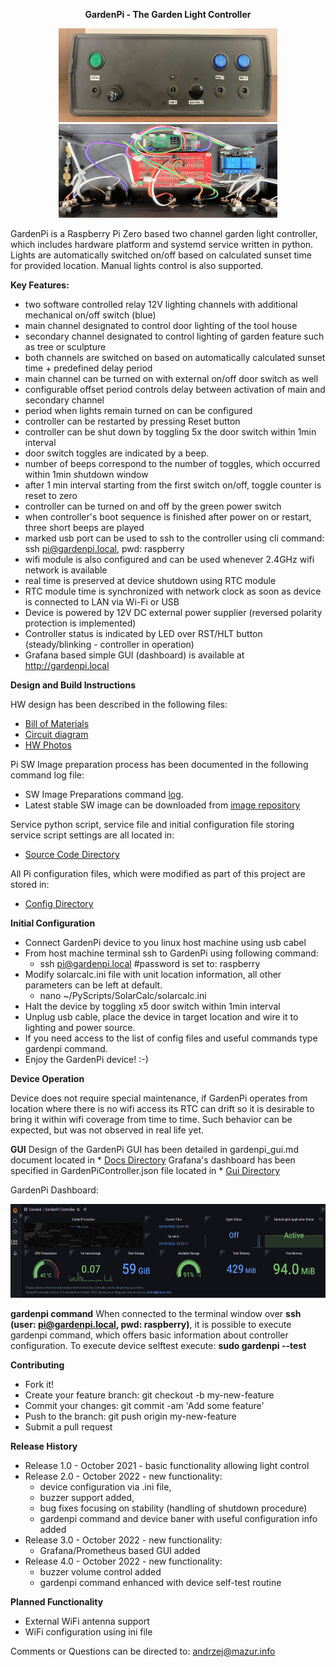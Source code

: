 **<p style="text-align: center;">GardenPi - The Garden Light Controller</p>**

<p align="center">
<img src="./hw/gardenpi_front.jpg" width="350" height="150"/>
<img src="./hw/gardenpi_internal.jpg" width="350" height="150"/>
</p>

GardenPi is a Raspberry Pi Zero based two channel garden light controller, which includes hardware platform and systemd service written in python. Lights are automatically switched on/off based on calculated sunset time for provided location. Manual lights control is also supported.


**Key Features:**

- two software controlled relay 12V lighting channels with additional mechanical on/off switch (blue)
- main channel designated to control door lighting of the tool house
- secondary channel designated to control lighting of garden feature such as tree or sculpture
- both channels are switched on based on automatically calculated sunset time + predefined delay period
- main channel can be turned on with external on/off door switch as well
- configurable offset period controls delay between activation of main and secondary channel
- period when lights remain turned on can be configured
- controller can be restarted by pressing Reset button
- controller can be shut down by toggling 5x the door switch within 1min interval
- door switch toggles are indicated by a beep.
- number of beeps correspond to the number of toggles, which occurred within 1min shutdown window
- after 1 min interval starting from the first switch on/off, toggle counter is reset to zero
- controller can be turned on and off by the green power switch
- when controller's boot sequence is finished after power on or restart, three short beeps are played 
- marked usb port can be used to ssh to the controller using cli command: ssh pi@gardenpi.local, pwd: raspberry
- wifi module is also configured and can be used whenever 2.4GHz wifi network is available
- real time is preserved at device shutdown using RTC module
- RTC module time is synchronized with network clock as soon as device is connected to LAN via Wi-Fi or USB
- Device is powered by 12V DC external power supplier (reversed polarity protection is implemented)
- Controller status is indicated by LED over RST/HLT button (steady/blinking - controller in operation)
- Grafana based simple GUI (dashboard) is available at http://gardenpi.local


**Design and Build Instructions**

HW design has been described in the following files:

* [Bill of Materials](./docs/gardenpi_bom.txt)
* [Circuit diagram](./docs/gardenpi_schematics.pdf)
* [HW Photos](./hw/)

Pi SW Image preparation process has been documented in the following command log file:

* SW Image Preparations command [log](./doc/gardenpi_cmd.txt).
* Latest stable SW image can be downloaded from [image repository](https://1drv.ms/u/s!AmoGY_QbIutmjDPu6R8zekghUcrf?e=fY6dYW)

Service python script, service file and initial configuration file storing service script settings are all located in:

* [Source Code Directory](./src)

All Pi configuration files, which were modified as part of this project are stored in:

* [Config Directory](./config)


**Initial Configuration**

* Connect GardenPi device to you linux host machine using usb cabel
* From host machine terminal ssh to GardenPi using following command:
	- ssh pi@gardenpi.local #password is set to: raspberry
* Modify solarcalc.ini  file with unit location information, all other parameters can be left at default.
	- nano ~/PyScripts/SolarCalc/solarcalc.ini
* Halt the device by toggling x5 door switch within 1min interval
* Unplug usb cable, place the device in target location and wire it to lighting and power source.
* If you need access to the list of config files and useful commands type gardenpi command.
* Enjoy the GardenPi device! :-)

**Device Operation**

Device does not require special maintenance, if GardenPi operates from location where there is no wifi access its RTC can drift so it is desirable to bring it within wifi coverage from time to time. Such behavior can be expected, but was not observed in real life yet.

**GUI**
Design of the GardenPi GUI has been detailed in gardenpi_gui.md document located in * [Docs Directory](./docs)
Grafana's dashboard has been specified in GardenPiController.json file located in * [Gui Directory](./gui)

GardenPi Dashboard:

<p align="center">
<img src="./gui/GardenPiController.png" width="600" height="150"/>
</p>

**gardenpi command**
When connected to the terminal window over **ssh (user: pi@gardenpi.local, pwd: raspberry)**, it is possible to execute gardenpi command, which offers basic information about controller configuration.
To execute device selftest execute: **sudo gardenpi --test**

**Contributing**

* Fork it!
* Create your feature branch: git checkout -b my-new-feature
* Commit your changes: git commit -am 'Add some feature'
* Push to the branch: git push origin my-new-feature
* Submit a pull request

**Release History**

* Release 1.0 - October 2021 - basic functionality allowing light control
* Release 2.0 - October 2022 - new functionality:
	* device configuration via .ini file, 
	* buzzer support added, 
	* bug fixes focusing on stability (handling of shutdown procedure)
	* gardenpi command and device baner with useful configuration info added
* Release 3.0 - October 2022 - new functionality:
    * Grafana/Prometheus based GUI added
* Release 4.0 - October 2022 - new functionality:
	* 	buzzer volume control added
	* 	gardenpi command enhanced with device self-test routine
	
**Planned Functionality**

* External WiFi antenna support
* WiFi configuration using ini file



Comments or Questions can be directed to: andrzej@mazur.info



